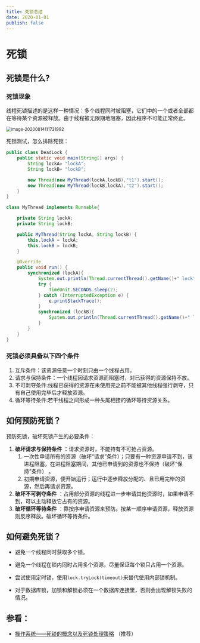 ```yaml
---
title: 死锁总结
date: 2020-01-01 
publish: false
---
```


# 死锁

## 死锁是什么?

###  死锁现象

线程死锁描述的是这样一种情况：多个线程同时被阻塞，它们中的一个或者全部都在等待某个资源被释放。由于线程被无限期地阻塞，因此程序不可能正常终止。

<img src="https://gitee.com/koala010/typora/raw/master/img/image-20200814111731992.png" alt="image-20200814111731992" style="zoom:80%;" />

死锁测试，怎么排除死锁：

```java
public class DeadLock {
    public static void main(String[] args) {
        String lockA= "lockA";
        String lockB= "lockB";

        new Thread(new MyThread(lockA,lockB),"t1").start();
        new Thread(new MyThread(lockB,lockA),"t2").start();
    }
}

class MyThread implements Runnable{

    private String lockA;
    private String lockB;

    public MyThread(String lockA, String lockB) {
        this.lockA = lockA;
        this.lockB = lockB;
    }

    @Override
    public void run() {
        synchronized (lockA){
            System.out.println(Thread.currentThread().getName()+" lock"+lockA+"===>get"+lockB);
            try {
                TimeUnit.SECONDS.sleep(2);
            } catch (InterruptedException e) {
                e.printStackTrace();
            }
            synchronized (lockB){
                System.out.println(Thread.currentThread().getName()+" lock"+lockB+"===>get"+lockA);
            }
        }
    }
}
```

### 死锁必须具备以下四个条件

1. 互斥条件：该资源任意一个时刻只由一个线程占用。
2. 请求与保持条件：一个线程因请求资源而阻塞时，对已获得的资源保持不放。
3. 不可剥夺条件:线程已获得的资源在未使用完之前不能被其他线程强行剥夺，只有自己使用完毕后才释放资源。
4. 循环等待条件:若干线程之间形成一种头尾相接的循环等待资源关系。

## 如何预防死锁？

预防死锁，破坏死锁产生的必要条件：

1. **破坏请求与保持条件** ：请求资源时，不能持有不可抢占资源。
   1. 一次性申请所有的资源（破坏“请求”条件）；只要有一种资源申请不到，该进程阻塞，在进程阻塞期间，其他已申请到的资源也不保持（破坏“保持”条件） 。
   2. 初期申请资源，便开始运行；运行中逐步释放分配的、且已用完毕的资源，然后再请求资源。
2. **破坏不可剥夺条件** ：占用部分资源的线程进一步申请其他资源时，如果申请不到，可以主动释放它占有的资源。
3. **破坏循环等待条件** ：靠按序申请资源来预防。按某一顺序申请资源，释放资源则反序释放。破坏循环等待条件。

## 如何避免死锁？

- 避免一个线程同时获取多个锁。

- 避免一个线程在锁内同时占用多个资源，尽量保证每个锁只占用一个资源。

- 尝试使用定时锁，使用`lock.tryLock(timeout)`来替代使用内部锁机制。

- 对于数据库锁，加锁和解锁必须在一个数据库连接里，否则会出现解锁失败的情况。



## 参看：

-  [操作系统——死锁的概念以及死锁处理策略](https://www.cnblogs.com/wkfvawl/p/11598647.html) （推荐）
